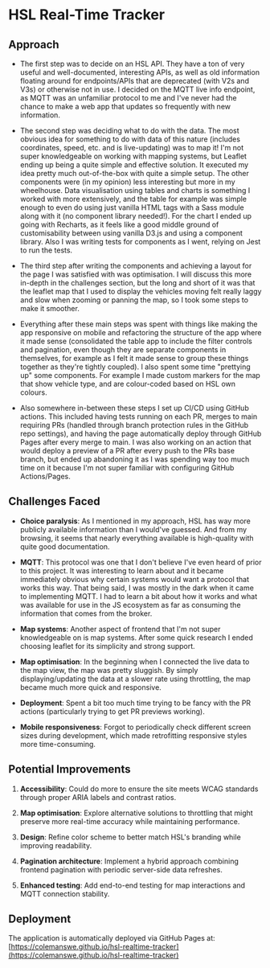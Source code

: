 # HSL Real-Time Tracker

## Approach

- The first step was to decide on an HSL API. They have a ton of very useful and well-documented, interesting APIs, as well as old information floating around for endpoints/APIs that are deprecated (with V2s and V3s) or otherwise not in use. I decided on the MQTT live info endpoint, as MQTT was an unfamiliar protocol to me and I've never had the chance to make a web app that updates so frequently with new information.

- The second step was deciding what to do with the data. The most obvious idea for something to do with data of this nature (includes coordinates, speed, etc. and is live-updating) was to map it! I'm not super knowledgeable on working with mapping systems, but Leaflet ending up being a quite simple and effective solution. It executed my idea pretty much out-of-the-box with quite a simple setup. The other components were (in my opinion) less interesting but more in my wheelhouse. Data visualisation using tables and charts is something I worked with more extensively, and the table for example was simple enough to even do using just vanilla HTML tags with a Sass module along with it (no component library needed!). For the chart I ended up going with Recharts, as it feels like a good middle ground of customisability between using vanilla D3.js and using a component library. Also I was writing tests for components as I went, relying on Jest to run the tests.

- The third step after writing the components and achieving a layout for the page I was satisfied with was optimisation. I will discuss this more in-depth in the challenges section, but the long and short of it was that the leaflet map that I used to display the vehicles moving felt really laggy and slow when zooming or panning the map, so I took some steps to make it smoother.

- Everything after these main steps was spent with things like making the app responsive on mobile and refactoring the structure of the app where it made sense (consolidated the table app to include the filter controls and pagination, even though they are separate components in themselves, for example as I felt it made sense to group these things together as they're tightly coupled). I also spent some time "prettying up" some components. For example I made custom markers for the map that show vehicle type, and are colour-coded based on HSL own colours.

- Also somewhere in-between these steps I set up CI/CD using GitHub actions. This included having tests running on each PR, merges to main requiring PRs (handled through branch protection rules in the GitHub repo settings), and having the page automatically deploy through GitHub Pages after every merge to main. I was also working on an action that would deploy a preview of a PR after every push to the PRs base branch, but ended up abandoning it as I was spending way too much time on it because I'm not super familiar with configuring GitHub Actions/Pages.

## Challenges Faced

- **Choice paralysis**: As I mentioned in my approach, HSL has way more publicly available information than I would've guessed. And from my browsing, it seems that nearly everything available is high-quality with quite good documentation.

- **MQTT**: This protocol was one that I don't believe I've even heard of prior to this project. It was interesting to learn about and it became immediately obvious why certain systems would want a protocol that works this way. That being said, I was mostly in the dark when it came to implementing MQTT. I had to learn a bit about how it works and what was available for use in the JS ecosystem as far as consuming the information that comes from the broker.

- **Map systems**: Another aspect of frontend that I'm not super knowledgeable on is map systems. After some quick research I ended choosing leaflet for its simplicity and strong support.

- **Map optimisation**: In the beginning when I connected the live data to the map view, the map was pretty sluggish. By simply displaying/updating the data at a slower rate using throttling, the map became much more quick and responsive.

- **Deployment**: Spent a bit too much time trying to be fancy with the PR actions (particularly trying to get PR previews working).

- **Mobile responsiveness**: Forgot to periodically check different screen sizes during development, which made retrofitting responsive styles more time-consuming.

## Potential Improvements

1. **Accessibility**: Could do more to ensure the site meets WCAG standards through proper ARIA labels and contrast ratios.

2. **Map optimisation**: Explore alternative solutions to throttling that might preserve more real-time accuracy while maintaining performance.

3. **Design**: Refine color scheme to better match HSL's branding while improving readability.

4. **Pagination architecture**: Implement a hybrid approach combining frontend pagination with periodic server-side data refreshes.

5. **Enhanced testing**: Add end-to-end testing for map interactions and MQTT connection stability.

## Deployment

The application is automatically deployed via GitHub Pages at:  
[https://colemanswe.github.io/hsl-realtime-tracker](https://colemanswe.github.io/hsl-realtime-tracker)
